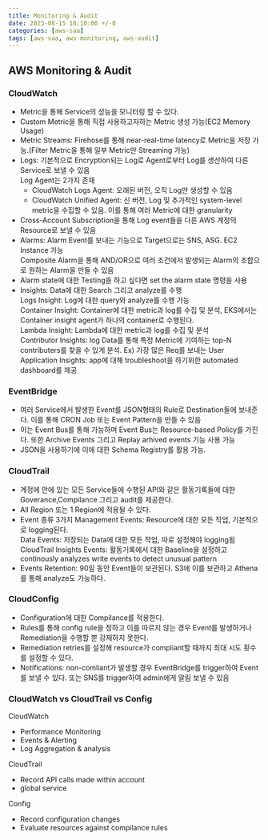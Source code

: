 ```yaml
---
title: Monitoring & Audit
date: 2023-08-15 18:10:00 +/-0
categories: [aws-saa]
tags: [aws-saa, aws-monitoring, aws-audit]
---
```


## AWS Monitoring & Audit

### CloudWatch

- Metric을 통해 Service의 성능을 모니터링 할 수 있다.
- Custom Metric을 통해 직접 사용하고자하는 Metric 생성 가능(EC2 Memory Usage)
- Metric Streams: Firehose를 통해 near-real-time latency로 Metric을 저장 가능.(Filter Metric을 통해 일부 Metric만 Streaming 가능)
- Logs: 기본적으로 Encryption되는 Log로 Agent로부터 Log를 생산하여 다른 Service로 보낼 수 있음  
  Log Agent는 2가지 존재
  - CloudWatch Logs Agent: 오래된 버전, 오직 Log만 생성할 수 있음
  - CloudWatch Unified Agent: 신 버전, Log 및 추가적인 system-level metric을 수집할 수 있음. 이를 통해 여러 Metric에 대한 granularity
- Cross-Account Subscription을 통해 Log event들을 다른 AWS 계정의 Resource로 보낼 수 있음
- Alarms: Alarm Event를 보내는 기능으로 Target으로는 SNS, ASG. EC2 Instance 가능  
  Composite Alarm을 통해 AND/OR으로 여러 조건에서 발생되는 Alarm의 조합으로 원하는 Alarm을 만들 수 있음
- Alarm state에 대한 Testing을 하고 싶다면 set the alarm state 명령을 사용
- Insights: Data에 대한 Search 그리고 analyze를 수행  
  Logs Insight: Log에 대한 query와 analyze를 수행 가능  
  Container Insight: Container에 대한 metric과 log를 수집 및 분석, EKS에서는 Container insight agent가 하나의 container로 수행된다.  
  Lambda Insight: Lambda에 대한 metric과 log를 수집 및 분석  
  Contributor Insights: log Data를 통해 특정 Metric에 기여하는 top-N contributers를 찾을 수 있게 분석. Ex) 가장 많은 Req를 보내는 User  
  Application Insights: app에 대해 troubleshoot을 하기위한 automated dashboard를 제공

### EventBridge

- 여러 Service에서 발생한 Event를 JSON형태의 Rule로 Destination들에 보내준다. 이를 통해 CRON Job 또는 Event Pattern을 만들 수 있음
- 이는 Event Bus를 통해 가능하며 Event Bus는 Resource-based Policy를 가진다. 또한 Archive Events 그리고 Replay arhived events 기능 사용 가능
- JSON을 사용하기에 이에 대한 Schema Registry를 활용 가능.

### CloudTrail

- 계정에 안에 있는 모든 Service들에 수행된 API와 같은 활동기록들에 대한 Goverance,Compilance 그리고 audit를 제공한다.
- All Region 또는 1 Region에 적용될 수 있다.
- Event 종류 3가지
  Management Events: Resource에 대한 모든 작업, 기본적으로 logging된다.  
  Data Events: 저장되는 Data에 대한 모든 작업, 따로 설정해야 logging됨  
  CloudTrail Insights Events: 활동기록에서 대한 Baseline을 설정하고 continously analyzes write events to detect unusual pattern
- Events Retention: 90일 동안 Event들이 보관된다. S3에 이를 보관하고 Athena를 통해 analyze도 가능하다.

### CloudConfig

- Configuration에 대한 Compilance를 적용한다.
- Rules를 통해 config rule을 정하고 이를 따르지 않는 경우 Event를 발생하거나 Remediation을 수행할 뿐 강제하지 못한다.
- Remediation retries를 설정해 resource가 compliant할 때까지 최대 시도 횟수를 설정할 수 있다.
- Notifications: non-comliant가 발생할 경우 EventBridge를 trigger하여 Event를 보낼 수 있다. 또는 SNS를 trigger하여 admin에게 알림 보낼 수 있음

### CloudWatch vs CloudTrail vs Config

CloudWatch

- Performance Monitoring
- Events & Alerting
- Log Aggregation & analysis

CloudTrail

- Record API calls made within account
- global service

Config

- Record configuration changes
- Evaluate resources against compilance rules

